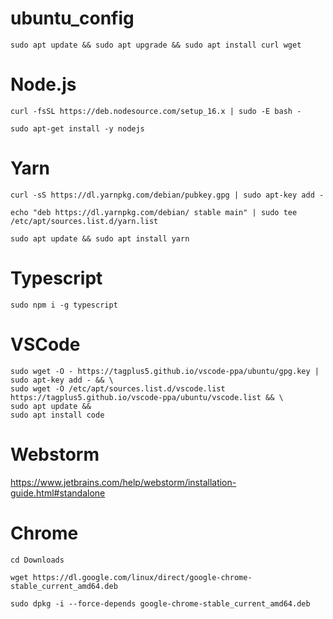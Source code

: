 # ubuntu_config

`sudo apt update && sudo apt upgrade && sudo apt install curl wget`


# Node.js

`curl -fsSL https://deb.nodesource.com/setup_16.x | sudo -E bash -`

`sudo apt-get install -y nodejs`


# Yarn

`curl -sS https://dl.yarnpkg.com/debian/pubkey.gpg | sudo apt-key add -`

`echo "deb https://dl.yarnpkg.com/debian/ stable main" | sudo tee /etc/apt/sources.list.d/yarn.list`

`sudo apt update && sudo apt install yarn`


# Typescript

`sudo npm i -g typescript`


# VSCode

```
sudo wget -O - https://tagplus5.github.io/vscode-ppa/ubuntu/gpg.key | sudo apt-key add - && \
sudo wget -O /etc/apt/sources.list.d/vscode.list https://tagplus5.github.io/vscode-ppa/ubuntu/vscode.list && \
sudo apt update &&
sudo apt install code
```

# Webstorm

https://www.jetbrains.com/help/webstorm/installation-guide.html#standalone


# Chrome

`cd Downloads`

`wget https://dl.google.com/linux/direct/google-chrome-stable_current_amd64.deb`

`sudo dpkg -i --force-depends google-chrome-stable_current_amd64.deb`



